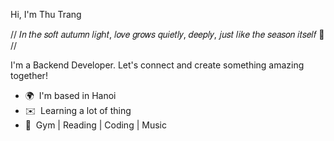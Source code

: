 Hi, I'm Thu Trang 

// 𝐼𝑛 𝑡ℎ𝑒 𝑠𝑜𝑓𝑡 𝑎𝑢𝑡𝑢𝑚𝑛 𝑙𝑖𝑔ℎ𝑡, 𝑙𝑜𝑣𝑒 𝑔𝑟𝑜𝑤𝑠 𝑞𝑢𝑖𝑒𝑡𝑙𝑦, 𝑑𝑒𝑒𝑝𝑙𝑦, 𝑗𝑢𝑠𝑡 𝑙𝑖𝑘𝑒 𝑡ℎ𝑒 𝑠𝑒𝑎𝑠𝑜𝑛 𝑖𝑡𝑠𝑒𝑙𝑓 🍂 //

I'm a Backend Developer. Let's connect and create something amazing together!
* 🌍  I'm based in Hanoi
* ✉️  Learning a lot of thing
* 🧠  Gym | Reading | Coding | Music
